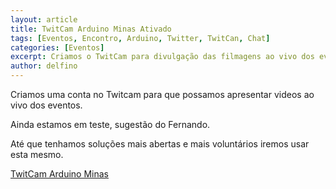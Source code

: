 ```yaml
---
layout: article
title: TwitCam Arduino Minas Ativado
tags: [Eventos, Encontro, Arduino, Twitter, TwitCan, Chat]
categories: [Eventos]
excerpt: Criamos o TwitCam para divulgação das filmagens ao vivo dos eventos do Arduino Minas via Twitter 
author: delfino
---
```

Criamos uma conta no Twitcam para que possamos apresentar videos ao vivo dos eventos.

Ainda estamos em teste, sugestão do Fernando.

Até que tenhamos soluções mais abertas e mais voluntários iremos usar esta mesmo.

[TwitCam Arduino Minas](http://twitcam.livestream.com/user/arduinominas) 


